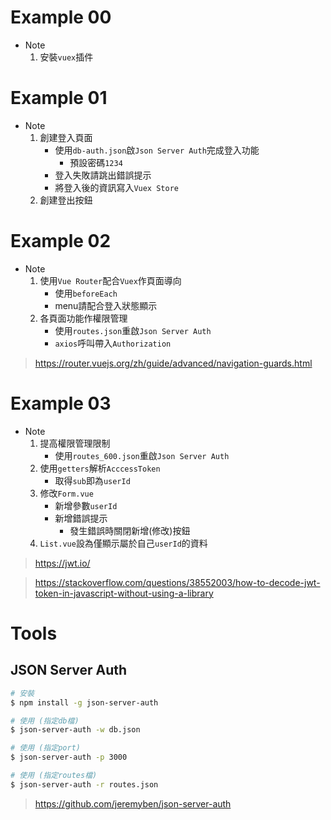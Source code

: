 # Example 00

* Note
    1. 安裝`vuex`插件

# Example 01

* Note
    1. 創建登入頁面
        * 使用`db-auth.json`啟`Json Server Auth`完成登入功能
            * 預設密碼`1234`
        * 登入失敗請跳出錯誤提示
        * 將登入後的資訊寫入`Vuex Store`
    2. 創建登出按鈕

# Example 02

* Note
    1. 使用`Vue Router`配合`Vuex`作頁面導向
        * 使用`beforeEach`
        * menu請配合登入狀態顯示
    2. 各頁面功能作權限管理
        * 使用`routes.json`重啟`Json Server Auth`
        * `axios`呼叫帶入`Authorization`

> https://router.vuejs.org/zh/guide/advanced/navigation-guards.html

# Example 03

* Note
    1. 提高權限管理限制
        * 使用`routes_600.json`重啟`Json Server Auth`
    2. 使用`getters`解析`AcccessToken`
        * 取得`sub`即為`userId`
    3. 修改`Form.vue`
        * 新增參數`userId`
        * 新增錯誤提示
            * 發生錯誤時關閉新增(修改)按鈕
    4. `List.vue`設為僅顯示屬於自己`userId`的資料

> https://jwt.io/

> https://stackoverflow.com/questions/38552003/how-to-decode-jwt-token-in-javascript-without-using-a-library

# Tools

## JSON Server Auth
```bash
# 安裝
$ npm install -g json-server-auth

# 使用 (指定db檔)
$ json-server-auth -w db.json

# 使用 (指定port)
$ json-server-auth -p 3000

# 使用 (指定routes檔)
$ json-server-auth -r routes.json
```

> https://github.com/jeremyben/json-server-auth
